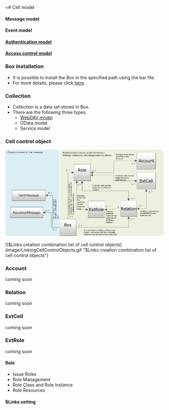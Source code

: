 <# Cell model  

#### Message model  

#### Event model  

#### [Authentication model](./003_Auth.md)  

#### [Access control model](../apiref/current/006_Access_Control.md)  



### Box installation  

* It is possible to install the Box in the specified path using the bar file.
* For more details, please click [here](../apiref/current/007_Box_install.md).

### Collection  

* Collection is a data set stored in Box.
* There are the following three types.  
    * <a href="./007_WebDAV_model.html">WebDAV model</a>
    * OData model
    * Service model

### Cell control object
![Cell control object E-R diagram](image/cell_ctrl_obj.png "Cell control object E-R diagram")

![$Links creation combination list of cell control objects](image/LinkingCellControlObjects.gif "$Links creation combination list of cell control objects")

### Account
coming soon

### Relation
coming soon

### ExtCell
coming soon

### ExtRole
coming soon

#### Role 

* Issue Roles
* Role Management
* Role Class and Role Instance
* Role Resources

#### $Links setting  
